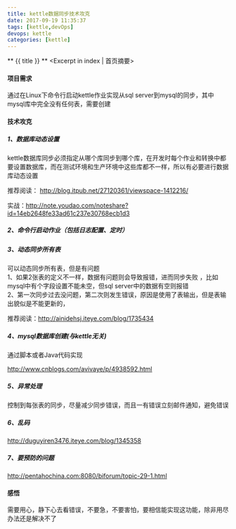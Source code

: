 ```yaml
---
title: kettle数据同步技术攻克
date: 2017-09-19 11:35:37
tags: [kettle,devOps]
devops: kettle
categories: [kettle]
---
```

** {{ title }} ** <Excerpt in index | 首页摘要>

#### 项目需求
通过在Linux下命令行启动kettle作业实现从sql server到mysql的同步，其中mysql库中完全没有任何表，需要创建

<!-- more -->

#### 技术攻克
##### 1、数据库动态设置
kettle数据库同步必须指定从哪个库同步到哪个库，在开发时每个作业和转换中都要设置数据库，而在测试环境和生产环境中这些库都不一样，所以有必要进行数据库动态设置  

推荐阅读：
http://blog.itpub.net/27120361/viewspace-1412216/

实战：http://note.youdao.com/noteshare?id=14eb2648fe33ad61c237e30768ecb1d3


##### 2、命令行启动作业（包括日志配置、定时）  




##### 3、动态同步所有表  
可以动态同步所有表，但是有问题  
1、如果2张表的定义不一样，数据有问题则会导致报错，进而同步失败 ，比如mysql中有个字段设置不能未空，但sql server中的数据有空则报错   
2、第一次同步过去没问题，第二次则发生错误，原因是使用了表输出，但是表输出貌似是不能更新的，    

推荐阅读：http://ainidehsj.iteye.com/blog/1735434  


##### 4、mysql数据库创建(与kettle无关) 
通过脚本或者Java代码实现  

http://www.cnblogs.com/avivaye/p/4938592.html  


##### 5、异常处理  
控制到每张表的同步，尽量减少同步错误，而且一有错误立刻邮件通知，避免错误  


##### 6、乱码  
http://duguyiren3476.iteye.com/blog/1345358

##### 7、要预防的问题
http://pentahochina.com:8080/biforum/topic-29-1.html

#### 感悟
需要用心，静下心去看错误，不要急，不要害怕，要相信能实现这功能，除非用尽办法还是解决不了  





